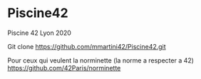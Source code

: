 # Piscine42
Piscine 42 Lyon 2020

Git clone https://github.com/mmartini42/Piscine42.git

Pour ceux qui veulent la norminette (la norme a respecter a 42)
https://github.com/42Paris/norminette
